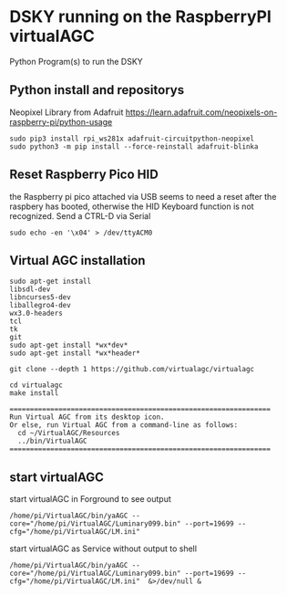 # DSKY running on the RaspberryPI virtualAGC
Python Program(s) to run the DSKY

## Python install and repositorys

Neopixel Library from Adafruit
https://learn.adafruit.com/neopixels-on-raspberry-pi/python-usage

```
sudo pip3 install rpi_ws281x adafruit-circuitpython-neopixel
sudo python3 -m pip install --force-reinstall adafruit-blinka
```
## Reset Raspberry Pico HID
the Raspberry pi pico attached via USB seems to need a reset after the raspbery has booted, otherwise the HID Keyboard function is not recognized. Send a CTRL-D via Serial

```
sudo echo -en '\x04' > /dev/ttyACM0
```

## Virtual AGC installation

```
sudo apt-get install 
libsdl-dev
libncurses5-dev
liballegro4-dev
wx3.0-headers
tcl
tk
git
sudo apt-get install *wx*dev*
sudo apt-get install *wx*header*

git clone --depth 1 https://github.com/virtualagc/virtualagc

cd virtualagc
make install

================================================================
Run Virtual AGC from its desktop icon.
Or else, run Virtual AGC from a command-line as follows:
  cd ~/VirtualAGC/Resources
  ../bin/VirtualAGC
================================================================
```

## start virtualAGC

start virtualAGC in Forground to see output
```
/home/pi/VirtualAGC/bin/yaAGC --core="/home/pi/VirtualAGC/Luminary099.bin" --port=19699 --cfg="/home/pi/VirtualAGC/LM.ini"
```

start virtualAGC as Service without output to shell
```
/home/pi/VirtualAGC/bin/yaAGC --core="/home/pi/VirtualAGC/Luminary099.bin" --port=19699 --cfg="/home/pi/VirtualAGC/LM.ini"  &>/dev/null &
```
